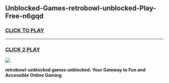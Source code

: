 
## Unblocked-Games-retrobowl-unblocked-Play-Free-n6gqd
<h3>
<a href="https://premium76.site?title=retrobowl-unblocked&ref=10A">CLICK TO PLAY</a></h3>
<hr>

<h3>
<a href="https://premium76.site?title=retrobowl-unblocked&ref=10A">CLICK 2 PLAY</a>
  
</h3>

<a href="https://premium76.site?title=retrobowl-unblocked&ref=10A"><img src="https://clearcache.store/games.png"></a>


**retrobowl-unblocked games unblocked: Your Gateway to Fun and Accessible Online Gaming**
